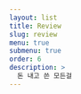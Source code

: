 ```yaml
---
layout: list
title: Review
slug: review
menu: true
submenu: true
order: 6
description: >
  돈 내고 쓴 모든걸 
---
```

